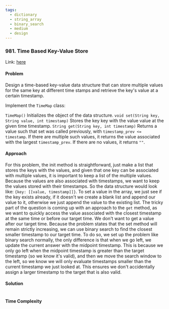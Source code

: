 ```yaml
---
tags:
  - dictionary
  - string_array
  - binary_search
  - medium
  - design
---
```


### 981. Time Based Key-Value Store

Link: [here](https://leetcode.com/problems/time-based-key-value-store/description/)

#### Problem
Design a time-based key-value data structure that can store multiple values for the same key at different time stamps and retrieve the key's value at a certain timestamp.

Implement the `TimeMap` class:

`TimeMap()` Initializes the object of the data structure.
`void set(String key, String value, int timestamp)` Stores the key key with the value value at the given time timestamp.
`String get(String key, int timestamp)` Returns a value such that set was called previously, with `timestamp_prev <= timestamp`. If there are multiple such values, it returns the value associated with the largest `timestamp_prev`. If there are no values, it returns `""`.

#### Approach
For this problem, the init method is straightforward, just make a list that stores the keys with the values, and given that one key can be associated with multiple values, it is important to keep a list of the multiple values. Because the values are also associated with timestamps, we want to keep the values stored with their timestamps. So the data structure would look like: `{key: [[value, timestamp]]}`. 
To set a value in the array, we just see if the key exists already, if it doesn't we create a blank list and append our value to it, otherwise we just append the value to the existing list.
The tricky part of the question is coming up with an approach to the `get` method, as we want to quickly access the value associated with the closest timestamp at the same time or before our target time. We don't want to get a value after our target time. 
Because the problem states that the set method will remain strictly increasing, we can use binary search to find the closest smaller timestamp to our target time. 
To do so, we set up the problem like binary search normally, the only difference is that when we go left, we update the current answer with the midpoint timestamp. This is because we only go left when the midpoint timestamp is greater than the target timestamp (so we know it's valid), and then we move the search window to the left, so we know we will only evaluate timestamps smaller than the current timestamp we just looked at. This ensures we don't accidentally assign a larger timestamp to the target that is also valid.

#### Solution
```python 

```

#### Time Complexity